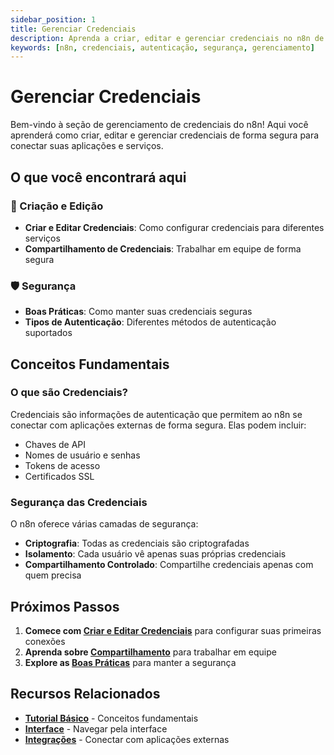 ```yaml
---
sidebar_position: 1
title: Gerenciar Credenciais
description: Aprenda a criar, editar e gerenciar credenciais no n8n de forma segura
keywords: [n8n, credenciais, autenticação, segurança, gerenciamento]
---
```


# <IonicIcon name="key-outline" size={32} color="#ea4b71" /> Gerenciar Credenciais

Bem-vindo à seção de gerenciamento de credenciais do n8n! Aqui você aprenderá como criar, editar e gerenciar credenciais de forma segura para conectar suas aplicações e serviços.

## O que você encontrará aqui

### 🔐 Criação e Edição
- **Criar e Editar Credenciais**: Como configurar credenciais para diferentes serviços
- **Compartilhamento de Credenciais**: Trabalhar em equipe de forma segura

### 🛡️ Segurança
- **Boas Práticas**: Como manter suas credenciais seguras
- **Tipos de Autenticação**: Diferentes métodos de autenticação suportados

## Conceitos Fundamentais

### O que são Credenciais?
Credenciais são informações de autenticação que permitem ao n8n se conectar com aplicações externas de forma segura. Elas podem incluir:
- Chaves de API
- Nomes de usuário e senhas
- Tokens de acesso
- Certificados SSL

### Segurança das Credenciais
O n8n oferece várias camadas de segurança:
- **Criptografia**: Todas as credenciais são criptografadas
- **Isolamento**: Cada usuário vê apenas suas próprias credenciais
- **Compartilhamento Controlado**: Compartilhe credenciais apenas com quem precisa

## Próximos Passos

1. **Comece com [Criar e Editar Credenciais](./criar-editar)** para configurar suas primeiras conexões
2. **Aprenda sobre [Compartilhamento](./compartilhamento)** para trabalhar em equipe
3. **Explore as [Boas Práticas](./boas-praticas)** para manter a segurança

## Recursos Relacionados

- **[Tutorial Básico](../tutorial-basico/instalacao)** - Conceitos fundamentais
- **[Interface](../interface/navegacao-editor-ui)** - Navegar pela interface
- **[Integrações](../../integracoes)** - Conectar com aplicações externas 